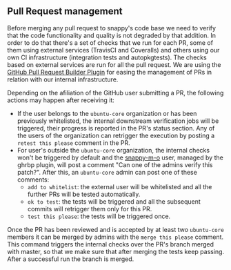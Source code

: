 ## Pull Request management

Before merging any pull request to snappy's code base we need to verify that the code functionality and quality is not degraded by that addition. In order to do that there's a set of checks that we run for each PR, some of them using external services (TravisCI and Coveralls) and others using our own CI infrastructure (integration tests and autopkgtests). The checks based on external services are run for all the pull request. We are using the [GitHub Pull Request Builder Plugin](https://github.com/jenkinsci/ghprb-plugin/blob/master/README.md) for easing the management of PRs in relation with our internal infrastructure.

Depending on the afiliation of the GitHub user submitting a PR, the following actions may happen after receiving it:

* If the user belongs to the `ubuntu-core` organization or has been previously whitelisted, the internal downstream verification jobs will be triggered, their progress is reported in the PR's status section. Any of the users of the organization can retrigger the execution by posting a `retest this please` comment in the PR.
* For user's outside the `ubuntu-core` organization, the internal checks won't be triggered by default and the [snappy-m-o](https://github.com/snappy-m-o) user, managed by the ghrbp plugin, will post a comment "Can one of the admins verify this patch?". After this, an `ubuntu-core` admin can post one of these comments:
  * `add to whitelist`: the external user will be whitelisted and all the further PRs will be tested automatically.
  * `ok to test`: the tests will be triggered and all the subsequent commits will retrigger them only for this PR.
  * `test this please`: the tests will be triggered once.

Once the PR has been reviewed and is accepted by at least two `ubuntu-core` members it can be merged by admins with the `merge this please` comment. This command triggers the internal checks over the PR's branch merged with master, so that we make sure that after merging the tests keep passing. After a successful run the branch is merged.
